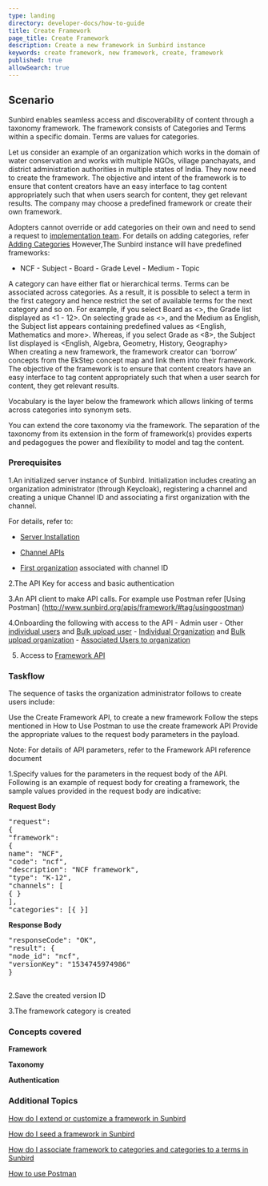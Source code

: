 ```yaml
---
type: landing
directory: developer-docs/how-to-guide
title: Create Framework
page_title: Create Framework
description: Create a new framework in Sunbird instance
keywords: create framework, new framework, create, framework
published: true
allowSearch: true
---
```

## Scenario

Sunbird enables seamless access and discoverability of content through a taxonomy framework. The framework consists of Categories and Terms within a specific domain. Terms are values for categories. 

Let us consider an example of an organization which works in the domain of water conservation and works with multiple NGOs, village panchayats, and district administration authorities in multiple states of India. They now need to create the framework. The objective and intent of the framework is to ensure that content creators have an easy interface to tag content appropriately such that when users search for content, they get relevant results. The company may choose a predefined framework or create their own framework. 

Adopters cannot override or add categories on their own and need to send a request to [implementation team](). For details on adding categories, refer [Adding Categories]()
However,The Sunbird instance will have predefined frameworks:

 - NCF
        - Subject 
        - Board
        - Grade Level
        - Medium
        - Topic

A category can have either flat or hierarchical terms. Terms can be associated across categories. As a result, it is possible to select a term in the first category and hence restrict the set of available terms for the next category and so on. For example, if you select Board as <>, the Grade list displayed as <1 - 12>. On selecting grade as <>, and the Medium as English, the Subject list appears containing predefined values as <English, Mathematics and more>. Whereas, if you select Grade as <8>, the Subject list displayed is <English, Algebra, Geometry, History, Geography>  
When creating a new framework, the framework creator can ‘borrow’ concepts from the EkStep concept map and link them into their framework. The objective of the framework is to ensure that content creators have an easy interface to tag content appropriately such that when a user search for content, they get relevant results.

Vocabulary is the layer below the framework which allows linking of terms across categories into synonym sets. 

You can extend the core taxonomy via the framework. The separation of the taxonomy from its extension in the form of framework(s) provides experts and pedagogues the power and flexibility to model and tag the content. 

### Prerequisites

1.An initialized server instance of Sunbird. Initialization includes creating an organization administrator (through Keycloak), registering a channel and creating a unique Channel ID and associating a first organization with the channel.

For details, refer to:

* [Server Installation](http://www.sunbird.org/developer-docs/installation/server_installation/)

* [Channel APIs](http://www.sunbird.org/apis/framework/#tag/Channel-APIs)

* [First organization](http://www.sunbird.org/developer-docs/initialization) associated with channel ID

2.The API Key for access and basic authentication
  
3.An API client to make API calls. For example use Postman refer [Using Postman] (http://www.sunbird.org/apis/framework/#tag/usingpostman)

4.Onboarding the following with access to the API
    - Admin user 
    - Other [individual users](http://www.sunbird.org/apis/userapi/#operation/Create%20User) and [Bulk upload user](http://www.sunbird.org/apis/bulkupload/#operation/bulk%20upload%20user%20req1)
    - [Individual Organization](http://www.sunbird.org/apis/orgapi/#operation/Organisation%20Create) and [Bulk upload organization](http://www.sunbird.org/apis/bulkupload/#operation/bulk%20org%20upload%20req)
    - [Associated Users to organization](http://www.sunbird.org/apis/)


5. Access to [Framework API](http://www.sunbird.org/apis/framework/)

### Taskflow
 
The sequence of tasks the organization administrator follows to create users include:

Use the  Create Framework API, to create a new framework
Follow the steps mentioned in How to Use Postman to use the create framework API
Provide the appropriate values to the request body parameters in the payload.

Note: For details of API parameters, refer to the Framework API  reference document 

1.Specify values for the parameters in the request body of the API. Following is an example of request body for creating a framework, the sample values provided in the request body are indicative:

**Request Body**

<pre>
"request": 
{
"framework": 
{
name": "NCF",
"code": "ncf",
"description": "NCF framework",
"type": "K-12",
"channels": [
{ }
],
"categories": [{ }]
</pre>

**Response Body**

<pre>
"responseCode": "OK",
"result": {
"node_id": "ncf",
"versionKey": "1534745974986"
}

</pre>

2.Save the created version ID

3.The framework category is created

### Concepts covered

**Framework**

**Taxonomy**

**Authentication** 

### Additional Topics

[How do I extend or customize a framework in Sunbird](http://www.sunbird.org/developer-docs)

[How do I seed a framework in Sunbird](http://www.sunbird.org/developer-docs)

[How do I associate framework to categories and categories to a terms in Sunbird](http://www.sunbird.org/developer-docs)

[How to use Postman](http://www.sunbird.org/developer-docs)